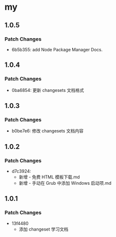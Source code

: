 # my

## 1.0.5

### Patch Changes

- 6b5b355: add Node Package Manager Docs.

## 1.0.4

### Patch Changes

- 0ba6854: 更新 changesets 文档格式

## 1.0.3

### Patch Changes

- b0be7e6: 修改 changesets 文档内容

## 1.0.2

### Patch Changes

- d7c3924:
  - 新增 - 免费 HTML 模板下载.md
  - 新增 - 手动在 Grub 中添加 Windows 启动项.md

## 1.0.1

### Patch Changes

- 13f4480
  - 添加 changeset 学习文档
